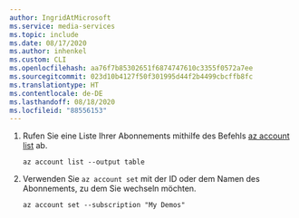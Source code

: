 ```yaml
---
author: IngridAtMicrosoft
ms.service: media-services
ms.topic: include
ms.date: 08/17/2020
ms.author: inhenkel
ms.custom: CLI
ms.openlocfilehash: aa76f7b85302651f6874747610c3355f0572a7ee
ms.sourcegitcommit: 023d10b4127f50f301995d44f2b4499cbcffb8fc
ms.translationtype: HT
ms.contentlocale: de-DE
ms.lasthandoff: 08/18/2020
ms.locfileid: "88556153"
---
```

<!-- List and set subscriptions -->

1. Rufen Sie eine Liste Ihrer Abonnements mithilfe des Befehls [az account list](/cli/azure/account#az-account-list) ab.

    ```
    az account list --output table
    ```

2. Verwenden Sie `az account set` mit der ID oder dem Namen des Abonnements, zu dem Sie wechseln möchten.

    ```
    az account set --subscription "My Demos"
    ```
